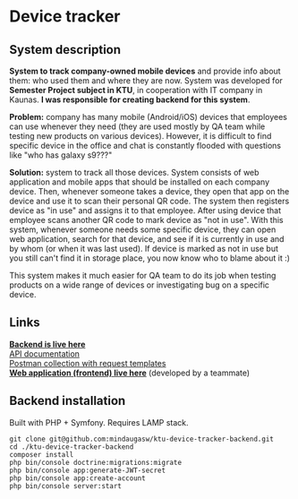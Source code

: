 
# Device tracker

## System description
**System to track company-owned mobile devices** and provide info about them: who used them and where they are now. System was developed for **Semester Project subject in KTU**, in cooperation with IT company in Kaunas. **I was responsible for creating backend for this system**.

**Problem:** company has many mobile (Android/iOS) devices that employees can use whenever they need (they are used mostly by QA team while testing new products on various devices). However, it is difficult to find specific device in the office and chat is constantly flooded with questions like "who has galaxy s9???"

**Solution:** system to track  all those devices. System consists of web application and mobile apps that should be installed on each company device. Then, whenever someone takes a device, they open that app on the device and use it to scan their personal QR code. The system then registers device as "in use" and assigns it to that employee. After using device that employee scans another QR code to mark device as "not in use".
With this system, whenever someone needs some specific device, they can open web application, search for that device, and see if it is currently in use and by whom (or when it was last used). If device is marked as not in use but you still can't find it in storage place, you now know who to blame about it :)

This system makes it much easier for QA team to do its job when testing products on a wide range of devices or investigating bug on a specific device.

## Links
[**Backend is live here**](http://devicetracker-env.sgxpxxsehq.eu-central-1.elasticbeanstalk.com/)  
[API documentation](http://devicetracker-env.sgxpxxsehq.eu-central-1.elasticbeanstalk.com/api/docs)  
[Postman collection with request templates](https://www.getpostman.com/collections/ccf99da1ba8281ccd4b7)  
[**Web application (frontend) live here**](http://tommoc1.stud.if.ktu.lt/) (developed by a teammate)  

## Backend installation
Built with PHP + Symfony. Requires LAMP stack. 
```
git clone git@github.com:mindaugasw/ktu-device-tracker-backend.git
cd ./ktu-device-tracker-backend
composer install
php bin/console doctrine:migrations:migrate
php bin/console app:generate-JWT-secret
php bin/console app:create-account
php bin/console server:start
```
